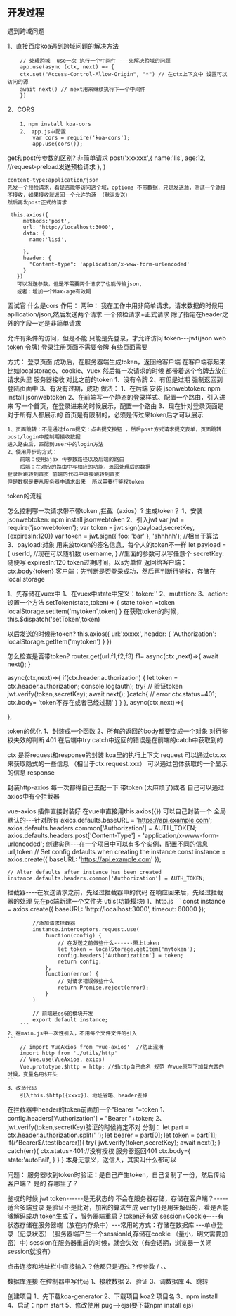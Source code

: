 
## 开发过程
遇到跨域问题

1、直接百度koa遇到跨域问题的解决方法
```
    // 处理跨域  use一次 执行一个中间件 ---先解决跨域的问题
    app.use(async (ctx, next) => {
    ctx.set("Access-Control-Allow-Origin", "*") // 在ctx上下文中 设置可以访问的源
    await next() // next用来继续执行下一个中间件
    })
```
2、CORS
```
    1、npm install koa-cors
    2、 app.js中配置
        var cors = require('koa-cors');
        app.use(cors());
```

get和post传参数的区别?
非简单请求
    post('xxxxxx',{
        name:'lis',
        age:12,   //request-preload发送预检请求
    },
    ) 
    
    content-type:application/json
    先发一个预检请求，看是否能够访问这个域，options 不带数据，只是发送源，测试一个源接不接收，如果接收就返回一个允许的源 （默认发送）
    然后再发post正式的请求

     this.axios({
         methods:'post',
         url: 'http://localhost:3000',
         data: {
           name:'lisi',

         },
         header: {
           "Content-type": 'application/x-www-form-urlencoded'
         }
       })
       可以发送参数，但是不需要两个请求了也能传输json,
       或者：增加一个Max-age有效期
面试官 什么是cors
作用：
两种：
    我在工作中用非简单请求，请求数据的时候用apllication/json,然后发送两个请求 一个预检请求+正式请求
    除了指定在header之外的字段一定是非简单请求


允许有条件的访问，但是不能
只能是先登录，才允许访问
token---jwt(json web token 令牌)
登录注册页面不需要令牌
有些页面需要

方式：
    登录页面
    成功后，在服务器端生成token，返回给客户端
    在客户端存起来 比如localstorage、cookie、vuex
    然后每一次请求的时候 都带着这个令牌去放在请求头里
    服务器接收 对比之前的token
        1、没有令牌
        2、有但是过期   强制返回到登陆页面中
        3、有没有过期，成功
做法：
    1、在后端
        安装 jsonwebtoken: npm install jsonwebtoken
    2、在前端写一个静态的登录样式、配置一个路由，引入进来
       写一个首页，在登录进来的时候展示，配置一个路由
    3、现在针对登录页面是对于所有人都展示的
       首页是有限制的，必须是传过来token后才可以展示
    
    1、页面跳转：不是通过form提交：点击提交按钮 ，然后post方式请求提交表单，页面跳转 post/login中控制期接收数据
    进入路由后，匹配到user中的login方法
    2、使用异步的方式：
        前端：使用ajax 传参数路径以及后端的路由
        后端：在对应的路由中写相应的功能，返回处理后的数据
    登录后跳转到首页 前端的代码中直接跳转到首页
    但是数据是要从服务器中请求出来  所以需要行鉴权token
token的流程

怎么控制哪一次请求带不带token ,拦截（axios）?
生成token？
  1、安装 jsonwebtoken: npm install jsonwebtoken
  2、引入jwt
     var jwt = require('jsonwebtoken');
     var token = jwt.sign(payload,secretKey,{expiresIn:120})
     var token = jwt.sign({ foo: 'bar' }, 'shhhhh'); //相当于算法
  3、payload:对象 用来放token的签名信息，每个人的token不一样
    let payload = {
        userId, //现在可以随机数
        username,
    }  //里面的参数可以写任意个
    secretKey:随便写
    expiresIn:120 token过期时间，以s为单位
返回给客户端：
    ctx.body{token}
客户端：先判断是否登录成功，然后再判断行鉴权，存储在local storage

1、先存储在vuex中
    1、在vuex中state中定义：token:''
    2、mutation: 
    3、action:设置一个方法 setToken(state,token)=> {
        state.token =token
        localStorage.setItem('mytoken',token)
    }
在获取token的时候，this.$dispatch('setToken',token)

以后发送的时候带token?
this.axios({
    url:'xxxxx',
    header: {
        'Authorization': localStorage.getItem('mytoken')
    }
})

怎么检查是否带token?
router.get(url,f1,f2,f3)
f1= async(ctx ,next)=>{
    await next();
}

async(ctx,next)=>{
    if(ctx.header.authorization) {
        let token = ctx.header.authorization;
        console.log(auth);
        try{
            // 验证token
            jwt.verify(token,secretKey);
            await next();
        }catch{
            // error
            ctx.status=401;
            ctx.body= 'token不存在或者已经过期'
        }
    }
},
async(ctx,next)=>{
    
},

token的优化
1、封装成一个函数
2、所有的返回的body都要变成一个对象
对行鉴权失效的判断 401
在后端中try catch中返回的错误是在前端的catch中获取到的


ctx 是将request和response的封装 koa里的执行上下文
request 可以通过ctx.xx来获取隐式的一些信息 （相当于ctx.request.xxx）
        可以通过包体获取的一个显示的信息
response 


封装http-axios
每一次都得自己去配一下 带token (太麻烦了)或者 自己可以通过axios中有个拦截器

vue-axios 插件直接封装好 在vue中直接用this.axios({})
可以自己封装一个
全局默认的---针对所有
    axios.defaults.baseURL = 'https://api.example.com';
    axios.defaults.headers.common['Authorization'] = AUTH_TOKEN;
    axios.defaults.headers.post['Content-Type'] = 'application/x-www-form-urlencoded';
创建实例---在一个项目中可以有多个实例，配置不同的信息url,token 
    // Set config defaults when creating the instance
    const instance = axios.create({
    baseURL: 'https://api.example.com'
    });

    // Alter defaults after instance has been created
    instance.defaults.headers.common['Authorization'] = AUTH_TOKEN;
拦截器----在发送请求之前，先经过拦截器中的代码
          在响应回来后，先经过拦截器的处理
先在pc端新建一个文件夹 utils(功能模块)
     1、http.js
        ```
            const instance = axios.create({
                baseURL: 'http://localhost:3000',
                timeout: 60000
            });

            //添加请求拦截器
            instance.interceptors.request.use(
                function(config) {
                    // 在发送之前做些什么------带上token
                    let token = localStorage.getItem('mytoken');
                    config.headers['Authorization'] = token;
                    return config;
                },
                function(error) {
                    // 对请求错误做些什么
                    return Promise.reject(error);
                }
            )

            // 前端是es6的模块开发
            export default instance;
        ```
    2、在main.js中一次性引入，不用每个文件文件的引入
    ```
        // import VueAxios from 'vue-axios'  //防止混淆 
        import http from './utils/http'
        // Vue.use(VueAxios, axios)
        Vue.prototype.$http = http; //$http自己命名 规范 在vue原型下加载东西的时候，变量名用$开头
    ```
    3、改造代码
        引入this.$http({xxxx})、地址省略、header去掉

在拦截器中header的token前面加一个"Bearer "+token
    1、config.headers['Authorization'] = "Bearer "+token; 
    2、jwt.verify(token,secretKey)验证的时候肯定不对
        分割：
         let part = ctx.header.authorization.split(' ');
      let bearer = part[0];
      let token = part[1];
      if(/^Bearer$/.test(bearer)){
        try{
          jwt.verify(token,secretKey);
          await next();
        } catch(err){
          ctx.status=401;//没有授权 服务器返回401
          ctx.body={
            state:'autoFail',
          }
        }
      } 
    本身无意义，送信人，其实叫什么都可以

问题：
    服务器收到token时验证：是自己产生token，自己复制了一份，然后传给客户端？
    是的 存哪里了？

鉴权的时候 jwt token------是无状态的 不会在服务器存储，存储在客户端？-----适合多端登录
                        是验证不是比对，加密的算法生成
                        verify()是用来解码的，看是否能够解码成功
            token生成了，服务器端重启？token还有效
          session+Cookie----有状态存储在服务器端（放在内存条中）---常用的方式：存储在数据库  ---单点登录（记录状态）
          (服务器端产生一个sessionId,存储在cookie （量小，明文需要加密）中)
            session在服务器重启的时候，就会失效（有会话期，浏览器一关闭session就没有）

点击连接和地址栏中直接输入？他都只是通过？传参数 /
、、


数据库连接
在控制器中写代码
    1、接收数据
    2、验证
    3、调数据库
    4、跳转

创建项目
    1、先下载koa-generator
    2、下载项目 koa2 项目名
    3、npm install
    4、启动：npm start
    5、修改使用 pug-->ejs(要下载npm install ejs)






    
